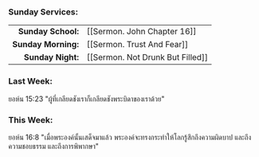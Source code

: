 ### Sunday Services:

|                     |                                  |
| ------------------: | :------------------------------- |
|  **Sunday School:** | [[Sermon. John Chapter 16]]      |
| **Sunday Morning:** | [[Sermon. Trust And Fear]]       |
|   **Sunday Night:** | [[Sermon. Not Drunk But Filled]] |

### Last Week:

ยอห์น 15:23 "ผู้ที่เกลียดชังเราก็เกลียดชังพระบิดาของเราด้วย"

### This Week:

ยอห์น 16:8 "เมื่อพระองค์นั้นเสด็จมาแล้ว พระองค์จะทรงกระทำให้โลกรู้สึกถึงความผิดบาป และถึงความชอบธรรม และถึงการพิพากษา"
